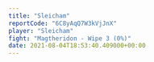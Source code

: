 ```yaml
---
title: "Sleicham"
reportCode: "6C8yAqQ7W3kVjJnX"
player: "Sleicham"
fight: "Magtheridon - Wipe 3 (0%)"
date: 2021-08-04T18:53:40.409000+00:00
---
```

